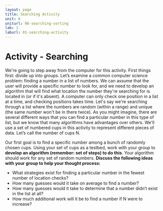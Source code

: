 ```yaml
---
layout: page
title: Searching Activity
unit: 6
uniturl: 06-searching-sorting
lab: 1
laburl: 01-searching-activity
---
```



Activity - Searching
====================
We're going to step away from the computer for this activity. First things first: divide up into groups. Let’s examine a common computer science problem: finding a number in a list of numbers. We can assume that the user will provide a specific number to look for, and we need to develop an algorithm that will find what location the number they're searching for is located in (or if it's absent). A computer can only check one position in a list at a time, and checking positions takes time. Let's say we're searching through a list where the numbers are random (within a range) and unique (the same number won't be in there twice). As you might imagine, there are several different ways that you can find a particular number in this type of list, but we know that many algorithms have advantages over others. We'll use a set of numbered cups in this activity to represent different pieces of data. Let’s call the number of cups N.

Our first goal is to find a specific number among a bunch of randomly chosen cups. Using your set of cups as a testbed, work with your group to **develop an algorithm (remember: set of steps) to do this**. Your algorithm should work for any set of random numbers. **Discuss the following ideas with your group to help your thought process:**

 * What strategies exist for finding a particular number in the fewest number of location checks?
 * How many guesses would it take on average to find a number?
 * How many guesses would it take to determine that a number didn’t exist in the list at all?
 * How much additional work will it be to find a number if N were to increase? 

